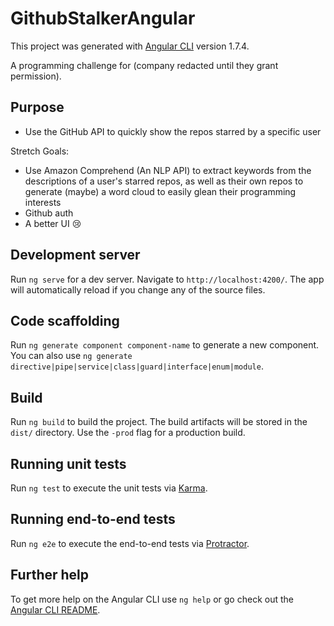 # GithubStalkerAngular

This project was generated with [Angular CLI](https://github.com/angular/angular-cli) version 1.7.4.

A programming challenge for (company redacted until they grant permission).

## Purpose

- Use the GitHub API to quickly show the repos starred by a specific user

Stretch Goals:
- Use Amazon Comprehend (An NLP API) to extract keywords from the descriptions of a user's starred repos, as well as their own repos to generate (maybe) a word cloud to easily glean their programming interests
- Github auth
- A better UI 😢 

## Development server

Run `ng serve` for a dev server. Navigate to `http://localhost:4200/`. The app will automatically reload if you change any of the source files.

## Code scaffolding

Run `ng generate component component-name` to generate a new component. You can also use `ng generate directive|pipe|service|class|guard|interface|enum|module`.

## Build

Run `ng build` to build the project. The build artifacts will be stored in the `dist/` directory. Use the `-prod` flag for a production build.

## Running unit tests

Run `ng test` to execute the unit tests via [Karma](https://karma-runner.github.io).

## Running end-to-end tests

Run `ng e2e` to execute the end-to-end tests via [Protractor](http://www.protractortest.org/).

## Further help

To get more help on the Angular CLI use `ng help` or go check out the [Angular CLI README](https://github.com/angular/angular-cli/blob/master/README.md).
